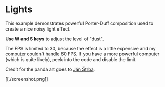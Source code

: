 # Lights

This example demonstrates powerful Porter-Duff composition used to create a nice noisy light effect.

**Use W and S keys** to adjust the level of "dust".

The FPS is limited to 30, because the effect is a little expensive and my computer couldn't handle
60 FPS. If you have a more powerful computer (which is quite likely), peek into the code and disable
the limit.

Credit for the panda art goes to [Ján Štrba](https://www.artstation.com/artist/janstrba).

[[./screenshot.png]]